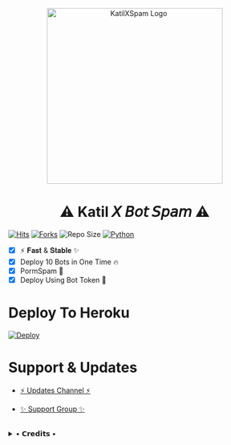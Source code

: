 <p align="center">
  <img src="LOGO CREAT"width="350"" alt="KatilXSpam Logo">
</p>
<h1 align="center">
  <b>⚠️ Katil 𝘟 𝘉𝘰𝘵 𝘚𝘱𝘢𝘮 ⚠️</b>
</h1>

[![Hits](https://hits.seeyoufarm.com/api/count/incr/badge.svg?url=https%3A%2F%2Fgithub.com%2Fbhumiharsaurabh%2FKatilXBotSpam&count_bg=%2379C83D&title_bg=%23555555&icon=&icon_color=%23E7E7E7&title=Hits&edge_flat=true)](https://github.com/BeingMighty/MightyXBotSpam)
[![Forks](https://img.shields.io/github/forks/bhumiharsaurabh/KatilXBotSpam?style=flat-square&color=blue)](https://github.com/bhumiharsaurabh/KatilXBotSpam/fork)
![Repo Size](https://img.shields.io/github/repo-size/bhumiharsaurabh/KatilXBotSpam?&color=limegreen&style=flat-square&logo=github)
[![Python](https://img.shields.io/badge/Python-v3.9.7-blue?style=flat-square)](https://www.python.org/)

 
- [x] ⚡ 𝐅𝐚𝐬𝐭 & 𝐒𝐭𝐚𝐛𝐥𝐞 ✨
- [x] Deploy 10 Bots in One Time 🔥
- [x] PormSpam 🌚
- [x] Deploy Using Bot Token 🤖

# Deploy To Heroku

[![Deploy](https://www.herokucdn.com/deploy/button.svg)](https://heroku.com/deploy?template=https://github.com/bhumiharsaurabh/KatilBotSpamdeployy)


# Support & Updates
* [⚡ Updates Channel ⚡](https://t.me/KatilXUpdates)

* [✨ Support Group ✨](https://t.me/KatilXSupport)
<br>

<details>
 
  <summary> • 𝗖𝗿𝗲𝗱𝗶𝘁𝘀 • </summary>
  
* [Katil Creator](https://github.com/bhumiharsaurabh)
* [MightyX Creator](https://github.com/BeingMighty) For Base.
* [Lonami](https://github.com/LonamiWebs/) For [Telethon.](https://github.com/LonamiWebs/Telethon)

</details>

